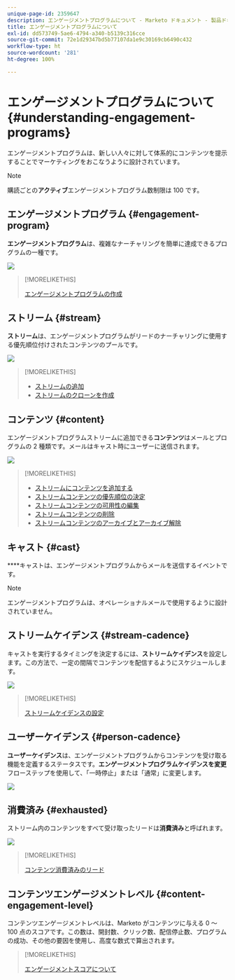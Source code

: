 ```yaml
---
unique-page-id: 2359647
description: エンゲージメントプログラムについて - Marketo ドキュメント - 製品ドキュメント
title: エンゲージメントプログラムについて
exl-id: dd573749-5ae6-4794-a340-b5139c316cce
source-git-commit: 72e1d29347bd5b77107da1e9c30169cb6490c432
workflow-type: ht
source-wordcount: '281'
ht-degree: 100%

---
```


# エンゲージメントプログラムについて {#understanding-engagement-programs}

エンゲージメントプログラムは、新しい人々に対して体系的にコンテンツを提示することでマーケティングをおこなうように設計されています。

>[!NOTE]
>
>購読ごとの&#x200B;**アクティブ**&#x200B;エンゲージメントプログラム数制限は 100 です。

## エンゲージメントプログラム {#engagement-program}

**エンゲージメントプログラム**&#x200B;は、複雑なナーチャリングを簡単に達成できるプログラムの一種です。

![](assets/image2014-9-15-15-3a24-3a57.png)

>[!MORELIKETHIS]
>
>[エンゲージメントプログラムの作成](/help/marketo/product-docs/email-marketing/drip-nurturing/creating-an-engagement-program/create-an-engagement-program.md)

## ストリーム {#stream}

**ストリーム**&#x200B;は、エンゲージメントプログラムがリードのナーチャリングに使用する優先順位付けされたコンテンツのプールです。

![](assets/image2014-9-15-15-3a25-3a4.png)

>[!MORELIKETHIS]
>
>* [ストリームの追加](/help/marketo/product-docs/email-marketing/drip-nurturing/creating-an-engagement-program/add-a-stream.md)
>* [ストリームのクローンを作成](/help/marketo/product-docs/email-marketing/drip-nurturing/engagement-program-streams/clone-a-stream.md)


## コンテンツ {#content}

エンゲージメントプログラムストリームに追加できる&#x200B;**コンテンツ**&#x200B;はメールとプログラムの 2 種類です。メールはキャスト時にユーザーに送信されます。

![](assets/image2014-9-15-15-3a25-3a18.png)

>[!MORELIKETHIS]
>
>* [ストリームにコンテンツを追加する](/help/marketo/product-docs/email-marketing/drip-nurturing/creating-an-engagement-program/add-content-to-a-stream.md)
>* [ストリームコンテンツの優先順位の決定](/help/marketo/product-docs/email-marketing/drip-nurturing/using-stream-content/prioritize-stream-content.md)
>* [ストリームコンテンツの可用性の編集](/help/marketo/product-docs/email-marketing/drip-nurturing/using-stream-content/edit-availability-of-stream-content.md)
>* [ストリームコンテンツの削除](/help/marketo/product-docs/email-marketing/drip-nurturing/using-stream-content/remove-stream-content.md)
>* [ストリームコンテンツのアーカイブとアーカイブ解除](/help/marketo/product-docs/email-marketing/drip-nurturing/using-stream-content/archive-and-unarchive-stream-content.md)


## キャスト {#cast}

****&#x200B;キャストは、エンゲージメントプログラムからメールを送信するイベントです。

>[!NOTE]
>
>エンゲージメントプログラムは、オペレーショナルメールで使用するように設計されていません。

## ストリームケイデンス {#stream-cadence}

キャストを実行するタイミングを決定するには、**ストリームケイデンス**&#x200B;を設定します。この方法で、一定の間隔でコンテンツを配信するようにスケジュールします。

![](assets/image2014-9-15-15-3a25-3a27.png)

>[!MORELIKETHIS]
>
>[ストリームケイデンスの設定](/help/marketo/product-docs/email-marketing/drip-nurturing/engagement-program-streams/set-stream-cadence.md)

## ユーザーケイデンス {#person-cadence}

**ユーザーケイデンス**&#x200B;は、エンゲージメントプログラムからコンテンツを受け取る機能を定義するステータスです。**エンゲージメントプログラムケイデンスを変更**&#x200B;フローステップを使用して、「一時停止」または「通常」に変更します。

![](assets/image2014-9-15-15-3a25-3a55.png)

## 消費済み {#exhausted}

ストリーム内のコンテンツをすべて受け取ったリードは&#x200B;**消費済み**&#x200B;と呼ばれます。

![](assets/image2014-9-15-15-3a26-3a5.png)

>[!MORELIKETHIS]
>
>[コンテンツ消費済みのリード](/help/marketo/product-docs/email-marketing/drip-nurturing/using-engagement-programs/people-who-have-exhausted-content.md)

## コンテンツエンゲージメントレベル {#content-engagement-level}

コンテンツエンゲージメントレベルは、Marketo がコンテンツに与える 0 〜 100 点のスコアです。この数は、開封数、クリック数、配信停止数、プログラムの成功、その他の要因を使用し、高度な数式で算出されます。

>[!MORELIKETHIS]
>
>[エンゲージメントスコアについて](/help/marketo/product-docs/email-marketing/drip-nurturing/reports-and-notifications/understanding-the-engagement-score.md)
